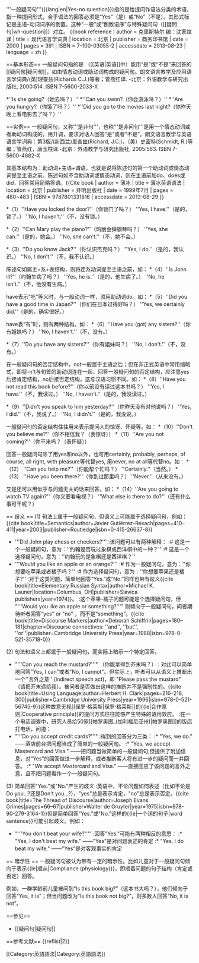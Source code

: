 '''一般疑问句'''({{lang|en|Yes-no question}})指的是给提问作语法分类的术语，指一种提问形式，合乎语法的回答必须是“Yes”（是）或“No”（不是）。其形式标记是主语-动词词序的倒置。这种“一般”或“倒致语序”与特殊疑问句（[[疑問句|wh-question]]）对立。<ref name="克里斯特尔"> {{book reference | author = 克里斯特尔 编：沈家煊译 | title = 现代语言学词典 | location = 北京 | publisher = 商务印书馆 | date = 2000 | pages = 391 | ISBN = 7-100-03055-2 | accessdate = 2013-08-23 | language = zh }}</ref>

==基本形态==
一般疑问句指的是 （[[英语|英语]]中）能用“是”或“不是”来回答的[[疑问句|疑问句]]，如由情态动词或助动词构成的疑问句。<ref name="Richards C.J.">朗文语言教学及应用语言学词典/(英)理查兹(Richards C.J.)等著；管燕红译. -北京：外语教学与研究出版社, 2000:514 .ISBN 7-5600-2033-X</ref>

*''Is she going?（她去吗？）''<ref name="克里斯特尔"/>
*''Can you swim?（你会游泳吗？）''<ref name="Richards C.J."/>
*''Are you hungry?（你饿了吗？）''<ref name="Richards C.J."/>
*''Did you go to the movies last night?（你昨天晚上看电影去了吗？）''<ref name="里查兹"/>

==实例==
一般疑问句，又称'''是非句'''，也称'''是非问句'''是用一个情态动词或者助动词构成的，用升调，要求对话人回答“是”或者“不是”。<ref name="里查兹">朗文语言教学与英语语言学词典：第3版/(新西兰)里查兹(Richard, J.C.)，（美）史密特(Schmidt, R.)等编；管燕红，唐玉柱译.-北京：外语教学与研究出版社, 2005:563. ISBN 7-5600-4882-X</ref>

其基本结构为：助动词+主语+谓语，也就是说将陈述句的第一个助动词或情态动词提至主语之前。陈述句如不含助动词或情态动词，则在主语前加do、does或did，回答常用简略答语。<ref name="薄冰">{{Cite book | author = 薄冰 | title = 薄冰英语语法 | location = 北京 | publisher = 开明出版社 | date = 1999年7月 | pages = 480~483 | ISBN = 9787801331816 | accessdate = 2013-08-29 }}</ref>

*（1）''Have you locked the door?''（你锁门了吗？）<ref name="薄冰"/>
      ''Yes, I have.''（是的，锁了。）
      ''No, I haven't.''（不，没有锁。）

*（2）''Can Mary play the piano?''（玛丽会弹钢琴吗？）<ref name="薄冰"/>
      ''Yes, she can.''（是的，她会。）
      ''No, she can't.''（不，她不会。）

*（3）''Do you know Jack?''（你认识杰克吗？）<ref name="薄冰"/>
      ''Yes, I do.''（是的，我认识。）
      ''No, I don't.''（不，我不认识。）

陈述句如属主+系+表结构，则将连系动词提至主语之前<ref name="薄冰"/>，如：
*（4）''Is John ill?''（约翰生病了吗？）<ref name="薄冰"/>
      ''Yes, he is.''（是的，他生病了。）
      ''No, he isn't.''（不，他没有生病。）

have表示“吃”等义时，与一般动词一样，须用助动词do<ref name="薄冰"/>。如：
*（5）''Did you have a good time in Japan?''（你们在日本过得好吗？）<ref name="薄冰"/>
      ''Yes, we certainly did.''（是的，确实很好。）

have表“有”时，则有两种结构<ref name="薄冰"/>。如：
*（6）''Have you (got) any sisters?''（你有姐妹吗？）
      ''No, I haven't.''（不，没有。）

*（7）''Do you have any sisters?''（你有姐妹吗？）<ref name="薄冰"/>
      ''No, I don't.''（不，没有。）

在一般疑问句的否定结构中，not一般置于主语之后；但在非正式英语中常用缩略式，即将-n't与句首的助动词连在一起，回答一般疑问句的否定结构，应注意yes后接肯定结构，no后接否定结构，这与汉语习惯不同<ref name="薄冰"/>。如：
*（8）''Have you not read this book before?''（你以前没有读过这本书吗？）<ref name="薄冰"/>
      ''Yes, I have.''（不，我读过。）
      ''No, I haven't.''（是的，我没读过。）

*（9）''Didn't you speak to him yesterday?''（你昨天没有对他说吗？）<ref name="薄冰"/>
      ''Yes, I did.''（不，我说了。）
      ''No, I didn't.''（是的，我没说。）

一般疑问句的否定结构往往用来表示提问人的惊讶、怀疑等<ref name="薄冰"/>。如：
*（10）''Don't you believe me?''（你不相信我？（表惊讶））<ref name="薄冰"/>
*（11）''Are you not coming?''（你不来吗？（表怀疑））<ref name="薄冰"/>

回答一般疑问句除了用yes和no以外，也可用certainly, probably, perhaps, of course, all right, with pleasure等代替yes, 用never, no at all等代替no<ref name="薄冰"/>。如：
*（12） ''Can you help me?''（你能帮个忙吗？）<ref name="薄冰"/>
        ''Certainly.''（当然。）
*（13） ''Have you been there?''（你到过那里吗？）<ref name="薄冰"/>
        ''Never.''（从来没有。）

又是还可以用似乎与问题无关的话来回答<ref name="薄冰"/>。如：
*（14）''Are you going to watch TV again?''（你又要看电视？）<ref name="薄冰"/>
       ''What else is there to do?''（还有什么事可干呢？）

== 歧义 ==
(1) 句法上属于一般疑问句，但语义上可能属于选择疑问句，例如：<ref name="Gutiérrez-Rexach">{{cite book|title=Semantics|author=Javier Gutiérrez-Rexach|pages=410–411|year=2003|publisher=Routledge|isbn=0-415-26637-8}}</ref>
* '''Did John play chess or checkers?'''
:该问题可以有两种解释：
:# 这是一个一般疑问句，意为：''约翰是否玩过象棋或西洋棋中的一种？''
:# 这是一个选择疑问句，意为：''约翰玩的是象棋还是西洋棋？''
* '''Would you like an apple or an orange?'''
:# 作为一般疑问句，意为：''你想要吃苹果或者橘子吗？''
:# 作为选择疑问句，意为：''你想要苹果还是橘子?''
:对于这类问题，简单地回答“Yes.”或“No.”同样也带有歧义<ref name="Gutiérrez-Rexach" /><ref>{{cite book|title=Elementary Russian Syntax|author=Michael K. Launer|location=Columbus, OH|publisher=Slavica publishers|year=1974}}</ref>。
:这个苹果-橘子问题可能是个选择疑问句，但 "'''Would you like an apple or something?'''" 则倾向于一般疑问句，问者期待听者回答"yes" or "no" ，而不是“something”。<ref>{{cite book|title=Discourse Markers|author=Deborah Schiffrin|pages=180–181|chapter=Discourse connectives: ''and'', ''but'', ''or''|publisher=Cambridge University Press|year=1988|isbn=978-0-521-35718-0}}</ref>

(2) 句法和语义上都属于一般疑问句，而实际上暗示一个特定回答。
* "'''Can you reach the mustard?'''" （你能拿得到芥末吗？）
: 对此可以简单地回答"Yes, I can"或者"No, I cannot"。但实际上，听者可以从语义上推断出一个''言外之意'' (indirect speech act)，即 "Please pass the mustard" （请把芥末递给我）。被问者是否做出这样的推断并不是强制性的。<ref name=Clark>{{cite book|title=Using Language|author=Herbert H. Clark|pages=216–218, 300|publisher=Cambridge University Press|year=1996|isbn=978-0-521-56745-9}}</ref>这种故意无视[[保罗·格莱斯|保罗·格莱斯]]的{{le|合作原则|Cooperative principle}}的提问方式往往能够产生特殊的语用效应。
:在一个电话调查<ref name=Clark />中，研究人员给50家[[帕罗奥图_(加利福尼亚州)|帕罗奥图]]的饭店打电话，问道：
* "'''Do you accept credit cards?'''" 
:得到的回答分为三类：
:* "Yes, we do." ——酒店前台把问题当成了简单的一般疑问句。
:* "Yes, we accept Mastercard and Visa." ——把问题当做简单的一般疑问句,但提供了附加信息，对“Yes”的回答做进一步解释，或者推断客人将有进一步的疑问而一并回答。
:* "We accept Mastercard and Visa." ——直接回应了该问题的言外之意，且不把问题看作一个一般疑问句。

(3) 简单回答"Yes."或"No."产生的歧义
:英语中，不论问题如何表述（比如不论是Do you...?还是Don't you...?），"yes"总是表示肯定，"no"总是表示否定。<ref name=Grimes>{{cite book|title=The Thread of Discourse|author=Joseph Evans Grimes|pages=66–67|publisher=Walter de Gruyter|year=1975|isbn=978-90-279-3164-1}}</ref>但是简单回答"Yes."或"No."这样的{{le|一个词的句子|word sentence}}可能引起歧义。例如：
* "'''You don't beat your wife?'''"
:回答"Yes."可能有两种相反的意思：
:*  "Yes, I don't beat my wife." ——"Yes"是对问题表述的肯定<!--replying to the polarity used in the question-->
:*  "Yes, I do beat my wife." ——"Yes"是对客观事实的肯定<!--replying with the [[truth-value|truth-value]] of the situation-->

== 暗示性 ==
一般疑问句被认为带有一定的暗示性。比如儿童对于一般疑问句倾向于表示{{le|顺从|Compliance (physiology)}}，即顺着问题的句子结构（肯定或否定）回答。

例如，一群学龄前儿童被问到“Is this book big?”（这本书大吗？），他们倾向于回答“Yes, it is”；但当问题改为“Is this book not big?”，则多数人回答“No, it is not”。

==参见==
* [[疑问句|疑问句]]

==参考文献==
{{reflist|2}}

[[Category:英語語法|Category:英語語法]]